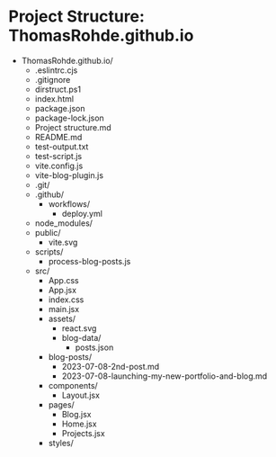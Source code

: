 ﻿# Project Structure: ThomasRohde.github.io


- ThomasRohde.github.io/
  - .eslintrc.cjs
  - .gitignore
  - dirstruct.ps1
  - index.html
  - package.json
  - package-lock.json
  - Project structure.md
  - README.md
  - test-output.txt
  - test-script.js
  - vite.config.js
  - vite-blog-plugin.js
  - .git/
  - .github/
    - workflows/
      - deploy.yml
  - node_modules/
  - public/
    - vite.svg
  - scripts/
    - process-blog-posts.js
  - src/
    - App.css
    - App.jsx
    - index.css
    - main.jsx
    - assets/
      - react.svg
      - blog-data/
        - posts.json
    - blog-posts/
      - 2023-07-08-2nd-post.md
      - 2023-07-08-launching-my-new-portfolio-and-blog.md
    - components/
      - Layout.jsx
    - pages/
      - Blog.jsx
      - Home.jsx
      - Projects.jsx
    - styles/

